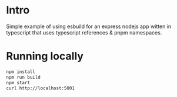 # Intro

Simple example of using esbuild for an express nodejs app witten in typescript that uses typescript references & pnpm namespaces.

# Running locally

```bash
npm install
npm run build
npm start
curl http://localhost:5001
```
